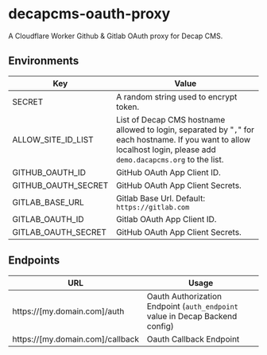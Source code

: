 # decapcms-oauth-proxy

A Cloudflare Worker Github & Gitlab OAuth proxy for Decap CMS.

## Environments

| Key                 | Value                                                                                                                                                                |
| ------------------- | -------------------------------------------------------------------------------------------------------------------------------------------------------------------- |
| SECRET              | A random string used to encrypt token.                                                                                                                               |
| ALLOW_SITE_ID_LIST  | List of Decap CMS hostname allowed to login, separated by "`,`" for each hostname. If you want to allow localhost login, please add `demo.dacapcms.org` to the list. |
| GITHUB_OAUTH_ID     | GitHub OAuth App Client ID.                                                                                                                                          |
| GITHUB_OAUTH_SECRET | GitHub OAuth App Client Secrets.                                                                                                                                     |
| GITLAB_BASE_URL     | Gitlab Base Url. Default: `https://gitlab.com`                                                                                                                       |
| GITLAB_OAUTH_ID     | Gitlab OAuth App Client ID.                                                                                                                                          |
| GITLAB_OAUTH_SECRET | GitHub OAuth App Client Secrets.                                                                                                                                     |

## Endpoints

| URL                              | Usage                                                                        |
| -------------------------------- | ---------------------------------------------------------------------------- |
| https://[my.domain.com]/auth     | Oauth Authorization Endpoint (`auth_endpoint` value in Decap Backend config) |
| https://[my.domain.com]/callback | Oauth Callback Endpoint                                                      |
